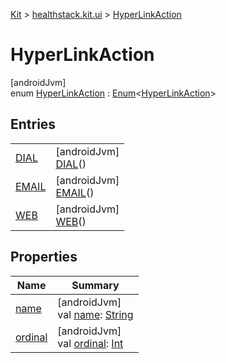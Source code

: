 
[Kit](../../../kit.html) > [healthstack.kit.ui](../index.html) > [HyperLinkAction](index.html)



# HyperLinkAction



[androidJvm]\
enum [HyperLinkAction](index.html) : [Enum](https://kotlinlang.org/api/latest/jvm/stdlib/kotlin/-enum/index.html)&lt;[HyperLinkAction](index.html)&gt;



## Entries


| | |
|---|---|
| [DIAL](-d-i-a-l/index.html) | [androidJvm]<br>[DIAL](-d-i-a-l/index.html)() |
| [EMAIL](-e-m-a-i-l/index.html) | [androidJvm]<br>[EMAIL](-e-m-a-i-l/index.html)() |
| [WEB](-w-e-b/index.html) | [androidJvm]<br>[WEB](-w-e-b/index.html)() |


## Properties


| Name | Summary |
|---|---|
| [name](../../healthstack.kit.ui.util/-interaction-type/-n-o-t-h-i-n-g/index.html#-372974862%2FProperties%2F-106109196) | [androidJvm]<br>val [name](../../healthstack.kit.ui.util/-interaction-type/-n-o-t-h-i-n-g/index.html#-372974862%2FProperties%2F-106109196): [String](https://kotlinlang.org/api/latest/jvm/stdlib/kotlin/-string/index.html) |
| [ordinal](../../healthstack.kit.ui.util/-interaction-type/-n-o-t-h-i-n-g/index.html#-739389684%2FProperties%2F-106109196) | [androidJvm]<br>val [ordinal](../../healthstack.kit.ui.util/-interaction-type/-n-o-t-h-i-n-g/index.html#-739389684%2FProperties%2F-106109196): [Int](https://kotlinlang.org/api/latest/jvm/stdlib/kotlin/-int/index.html) |

